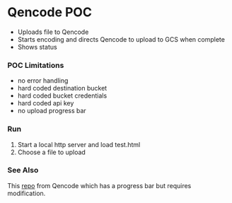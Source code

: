 # Qencode POC

 - Uploads file to Qencode
 - Starts encoding and directs Qencode to upload to GCS when complete
 - Shows status

### POC Limitations

 - no error handling
 - hard coded destination bucket
 - hard coded bucket credentials
 - hard coded api key
 - no upload progress bar

### Run

 1. Start a local http server and load test.html
 2. Choose a file to upload

### See Also

This [repo] from Qencode which has a progress bar but requires modification.

[repo]: https://github.com/qencode-dev/video-transcoder.online
